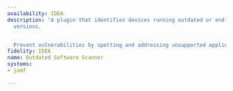 ```yaml
---
availability: IDEA
description: 'A plugin that identifies devices running outdated or end-of-life software
  versions.


  Prevent vulnerabilities by spotting and addressing unsupported applications.'
fidelity: IDEA
name: Outdated Software Scanner
systems:
- jamf

---
```

